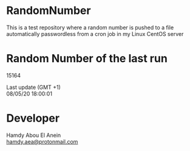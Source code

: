 # RandomNumber    
This is a test repository where a random number is pushed to a file automatically passwordless from a cron job in my Linux CentOS server    
# Random Number of the last run   
15164
      
Last update (GMT +1)    
08/05/20 18:00:01
# Developer    
Hamdy Abou El Anein   
hamdy.aea@protonmail.com
